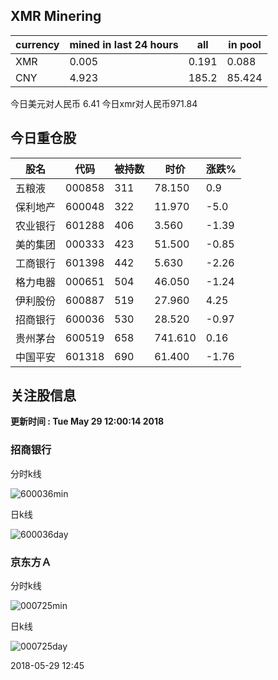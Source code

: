 ## XMR Minering

|currency|mined in last 24 hours|all|in pool|
|---|---|---|---|
|XMR|0.005|0.191|0.088|
|CNY|4.923|185.2|85.424|

今日美元对人民币 6.41	今日xmr对人民币971.84


## 今日重仓股 

|股名|代码|被持数|时价|涨跌%|
|---|---|---|---|---|
|五粮液|000858|311|78.150|0.9|
|保利地产|600048|322|11.970|-5.0|
|农业银行|601288|406|3.560|-1.39|
|美的集团|000333|423|51.500|-0.85|
|工商银行|601398|442|5.630|-2.26|
|格力电器|000651|504|46.050|-1.24|
|伊利股份|600887|519|27.960|4.25|
|招商银行|600036|530|28.520|-0.97|
|贵州茅台|600519|658|741.610|0.16|
|中国平安|601318|690|61.400|-1.76|

## 关注股信息
**更新时间 : Tue May 29 12:00:14 2018**
### 招商银行 
分时k线

![600036min](http://image.sinajs.cn/newchart/min/n/sh600036.gif)

日k线

![600036day](http://image.sinajs.cn/newchart/daily/n/sh600036.gif)

### 京东方Ａ 
分时k线

![000725min](http://image.sinajs.cn/newchart/min/n/sz000725.gif)

日k线

![000725day](http://image.sinajs.cn/newchart/daily/n/sz000725.gif)

2018-05-29 12:45